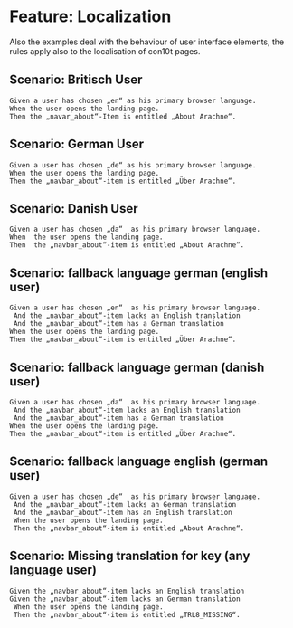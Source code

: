 # Feature: Localization

Also the examples deal with the behaviour of user interface elements, the rules apply also to
the localisation of con10t pages.

## Scenario: Britisch User

```gherkin
Given a user has chosen „en“ as his primary browser language.
When the user opens the landing page.
Then the „navar_about“-Item is entitled „About Arachne“.
```

## Scenario: German User

```gherkin
Given a user has chosen „de“ as his primary browser language.
When the user opens the landing page.
Then the „navbar_about“-item is entitled „Über Arachne“.
```

## Scenario: Danish User

```gherkin
Given a user has chosen „da“  as his primary browser language.
When  the user opens the landing page.
Then  the „navbar_about“-item is entitled „About Arachne“.
```

## Scenario: fallback language german (english user)

```gherkin
Given a user has chosen „en“  as his primary browser language.
 And the „navbar_about“-item lacks an English translation
 And the „navbar_about“-item has a German translation
When the user opens the landing page.
Then the „navbar_about“-item is entitled „Über Arachne“.
```

## Scenario: fallback language german (danish user)

```gherkin
Given a user has chosen „da“  as his primary browser language.
 And the „navbar_about“-item lacks an English translation
 And the „navbar_about“-item has a German translation
When the user opens the landing page.
Then the „navbar_about“-item is entitled „Über Arachne“.
```

## Scenario: fallback language english (german user)

```gherkin
Given a user has chosen „de“  as his primary browser language.
 And the „navbar_about“-item lacks an German translation
 And the „navbar_about“-item has an English translation
 When the user opens the landing page.
 Then the „navbar_about“-item is entitled „About Arachne“.
```

## Scenario: Missing translation for key (any language user)

```gherkin
Given the „navbar_about“-item lacks an English translation
Given the „navbar_about“-item lacks an German translation
 When the user opens the landing page.
 Then the „navbar_about“-item is entitled „TRL8_MISSING“.
```





